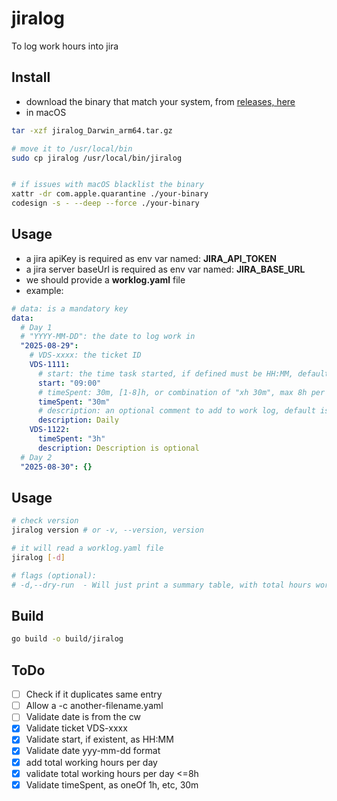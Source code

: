 # jiralog

To log work hours into jira

## Install
- download the binary that match your system, from [releases, here](https://github.com/gabtec/jiralog/releases)
- in macOS
```sh
tar -xzf jiralog_Darwin_arm64.tar.gz

# move it to /usr/local/bin
sudo cp jiralog /usr/local/bin/jiralog


# if issues with macOS blacklist the binary
xattr -dr com.apple.quarantine ./your-binary
codesign -s - --deep --force ./your-binary


````

## Usage
- a jira apiKey is required as env var named: **JIRA_API_TOKEN**
- a jira server baseUrl is required as env var named: **JIRA_BASE_URL**
- we should provide a **worklog.yaml** file
- example:
```yaml
# data: is a mandatory key
data:
  # Day 1
  # "YYYY-MM-DD": the date to log work in
  "2025-08-29":
    # VDS-xxxx: the ticket ID
    VDS-1111:
      # start: the time task started, if defined must be HH:MM, default is 09:00
      start: "09:00" 
      # timeSpent: 30m, [1-8]h, or combination of "xh 30m", max 8h per day
      timeSpent: "30m" 
      # description: an optional comment to add to work log, default is ""
      description: Daily
    VDS-1122:
      timeSpent: "3h"
      description: Description is optional
  # Day 2
  "2025-08-30": {}   
```
## Usage

```sh
# check version
jiralog version # or -v, --version, version

# it will read a worklog.yaml file
jiralog [-d]

# flags (optional):
# -d,--dry-run	- Will just print a summary table, with total hours worked per day
```

## Build

```sh
go build -o build/jiralog
```

## ToDo
- [ ] Check if it duplicates same entry
- [ ] Allow a -c another-filename.yaml
- [ ] Validate date is from the cw
- [x] Validate ticket VDS-xxxx
- [x] Validate start, if existent, as HH:MM
- [x] Validate date yyy-mm-dd format
- [x] add total working hours per day
- [x] validate total working hours per day <=8h
- [x] Validate timeSpent, as oneOf 1h, etc,  30m